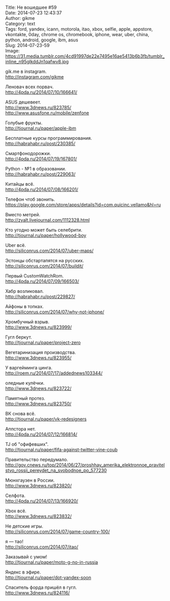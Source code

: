 Title: Не вошедшее #59  
Date: 2014-07-23 12:43:37  
Author: gikme  
Category: text  
Tags: ford, yandex, icann, motorola, itao, xbox, selfie, apple, appstore, vkontakte, 0day, chrome os, chromebook, iphone, wear, uber, china, python, android, google, ibm, asus  
Slug: 2014-07-23-59  
Image: https://31.media.tumblr.com/4cd91997de22e7495e16ae5413b6b3fb/tumblr_inline_n95glkddJn1qafwv8.jpg

gik.me в instagram.  
<http://instagram.com/gikme>

Леновач всех порвач.  
<http://4pda.ru/2014/07/10/166641/>

ASUS дешевеет.  
<http://www.3dnews.ru/823785/>  
<http://www.asusfone.ru/mobile/zenfone>

Голубые фрукты.  
<http://tjournal.ru/paper/apple-ibm>

Бесплатные курсы программирования.  
<http://habrahabr.ru/post/230385/>

Смартфонодорожки.  
<http://4pda.ru/2014/07/19/167801/>

Python - №1 в образовании.  
<http://habrahabr.ru/post/229063/>

Китайцы всё.  
<http://4pda.ru/2014/07/08/166201/>

Телефон чтоб звонить.  
<https://play.google.com/store/apps/details?id=com.quicinc.vellamo&hl=ru>

Вместо метрей.  
<http://zyalt.livejournal.com/1112328.html>

Кто угодно может быть селебрити.  
<http://tjournal.ru/paper/hollywood-boy>

Uber всё.  
<http://siliconrus.com/2014/07/uber-maps/>

Эстонцы обстартапятся на русских.  
<http://siliconrus.com/2014/07/buildit/>

Первый CustomWatchRom.  
<http://4pda.ru/2014/07/09/166503/>

Хабр возликовал.  
<http://habrahabr.ru/post/229827/>

Айфоны в топках.  
<http://siliconrus.com/2014/07/why-not-iphone/>

Хромбучный взрыв.  
<http://www.3dnews.ru/823999/>

Гугл беркут.  
<http://tjournal.ru/paper/project-zero>

Вегетаринизация производства.  
<http://www.3dnews.ru/823955/>

У варгейминга цинга.  
<http://roem.ru/2014/07/17/addednews103344/>

оледные кулёчки.  
<http://www.3dnews.ru/823722/>

Памятный протез.  
<http://www.3dnews.ru/823750/>

ВК снова всё.  
<http://tjournal.ru/paper/vk-redesigners>

Аппстора нет.  
<http://4pda.ru/2014/07/12/166814/>

TJ об "офифевших".  
<http://tjournal.ru/paper/fifa-against-twitter-vine-coub>

Правительство передумало.  
<http://gov.cnews.ru/top/2014/06/27/proshhay_amerika_elektronnoe_pravitelstvo_rossii_pereydet_na_svobodnoe_po_577230>

Мюнхгаузен в России.  
<http://www.3dnews.ru/823820/>

Селфота.  
<http://4pda.ru/2014/07/13/166920/>

Xbox всё.  
<http://www.3dnews.ru/823832/>

Не детские игры.  
<http://siliconrus.com/2014/07/game-country-100/>

я — тао!  
<http://siliconrus.com/2014/07/itao/>

Заказывай с умом!  
<http://tjournal.ru/paper/moto-g-no-in-russia>

Яндекс в эфире.  
<http://tjournal.ru/paper/dot-yandex-soon>

Спаситель форда пришёл в гугл.  
<http://www.3dnews.ru/824116/>

